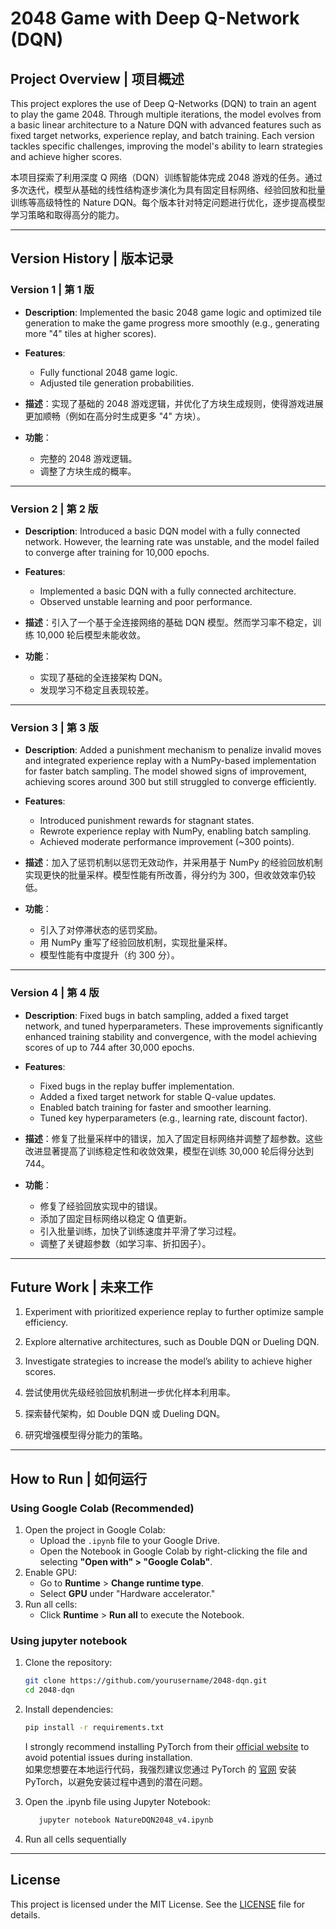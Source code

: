 # 2048 Game with Deep Q-Network (DQN)

## Project Overview | 项目概述

This project explores the use of Deep Q-Networks (DQN) to train an agent to play the game 2048. Through multiple iterations, the model evolves from a basic linear architecture to a Nature DQN with advanced features such as fixed target networks, experience replay, and batch training. Each version tackles specific challenges, improving the model's ability to learn strategies and achieve higher scores.

本项目探索了利用深度 Q 网络（DQN）训练智能体完成 2048 游戏的任务。通过多次迭代，模型从基础的线性结构逐步演化为具有固定目标网络、经验回放和批量训练等高级特性的 Nature DQN。每个版本针对特定问题进行优化，逐步提高模型学习策略和取得高分的能力。

---

## Version History | 版本记录

### Version 1 | 第 1 版
- **Description**: Implemented the basic 2048 game logic and optimized tile generation to make the game progress more smoothly (e.g., generating more "4" tiles at higher scores).
- **Features**:
  - Fully functional 2048 game logic.
  - Adjusted tile generation probabilities.
  
- **描述**：实现了基础的 2048 游戏逻辑，并优化了方块生成规则，使得游戏进展更加顺畅（例如在高分时生成更多 "4" 方块）。
- **功能**：
  - 完整的 2048 游戏逻辑。
  - 调整了方块生成的概率。

---

### Version 2 | 第 2 版
- **Description**: Introduced a basic DQN model with a fully connected network. However, the learning rate was unstable, and the model failed to converge after training for 10,000 epochs.
- **Features**:
  - Implemented a basic DQN with a fully connected architecture.
  - Observed unstable learning and poor performance.

- **描述**：引入了一个基于全连接网络的基础 DQN 模型。然而学习率不稳定，训练 10,000 轮后模型未能收敛。
- **功能**：
  - 实现了基础的全连接架构 DQN。
  - 发现学习不稳定且表现较差。

---

### Version 3 | 第 3 版
- **Description**: Added a punishment mechanism to penalize invalid moves and integrated experience replay with a NumPy-based implementation for faster batch sampling. The model showed signs of improvement, achieving scores around 300 but still struggled to converge efficiently.
- **Features**:
  - Introduced punishment rewards for stagnant states.
  - Rewrote experience replay with NumPy, enabling batch sampling.
  - Achieved moderate performance improvement (~300 points).

- **描述**：加入了惩罚机制以惩罚无效动作，并采用基于 NumPy 的经验回放机制实现更快的批量采样。模型性能有所改善，得分约为 300，但收敛效率仍较低。
- **功能**：
  - 引入了对停滞状态的惩罚奖励。
  - 用 NumPy 重写了经验回放机制，实现批量采样。
  - 模型性能有中度提升（约 300 分）。

---

### Version 4 | 第 4 版
- **Description**: Fixed bugs in batch sampling, added a fixed target network, and tuned hyperparameters. These improvements significantly enhanced training stability and convergence, with the model achieving scores of up to 744 after 30,000 epochs.
- **Features**:
  - Fixed bugs in the replay buffer implementation.
  - Added a fixed target network for stable Q-value updates.
  - Enabled batch training for faster and smoother learning.
  - Tuned key hyperparameters (e.g., learning rate, discount factor).

- **描述**：修复了批量采样中的错误，加入了固定目标网络并调整了超参数。这些改进显著提高了训练稳定性和收敛效果，模型在训练 30,000 轮后得分达到 744。
- **功能**：
  - 修复了经验回放实现中的错误。
  - 添加了固定目标网络以稳定 Q 值更新。
  - 引入批量训练，加快了训练速度并平滑了学习过程。
  - 调整了关键超参数（如学习率、折扣因子）。

---

## Future Work | 未来工作

1. Experiment with prioritized experience replay to further optimize sample efficiency.  
2. Explore alternative architectures, such as Double DQN or Dueling DQN.  
3. Investigate strategies to increase the model’s ability to achieve higher scores.

1. 尝试使用优先级经验回放机制进一步优化样本利用率。  
2. 探索替代架构，如 Double DQN 或 Dueling DQN。  
3. 研究增强模型得分能力的策略。

---

## How to Run | 如何运行

### Using Google Colab (Recommended)
1. Open the project in Google Colab:
   - Upload the `.ipynb` file to your Google Drive.
   - Open the Notebook in Google Colab by right-clicking the file and selecting **"Open with" > "Google Colab"**.
2. Enable GPU:
   - Go to **Runtime** > **Change runtime type**.
   - Select **GPU** under "Hardware accelerator."
3. Run all cells:
   - Click **Runtime** > **Run all** to execute the Notebook.

### Using jupyter notebook

1. Clone the repository:  
   ```bash
   git clone https://github.com/yourusername/2048-dqn.git
   cd 2048-dqn
   ```
2. Install dependencies:
   ```bash
   pip install -r requirements.txt
   ```
   
    I strongly recommend installing PyTorch from their [official website](https://pytorch.org/) to avoid potential issues during installation.  
    如果您想要在本地运行代码，我强烈建议您通过 PyTorch 的 [官网](https://pytorch.org/) 安装 PyTorch，以避免安装过程中遇到的潜在问题。

4. Open the .ipynb file using Jupyter Notebook:
   ```bash
      jupyter notebook NatureDQN2048_v4.ipynb
   ```
5. Run all cells sequentially

---
## License

This project is licensed under the MIT License. See the [LICENSE](LICENSE) file for details.

